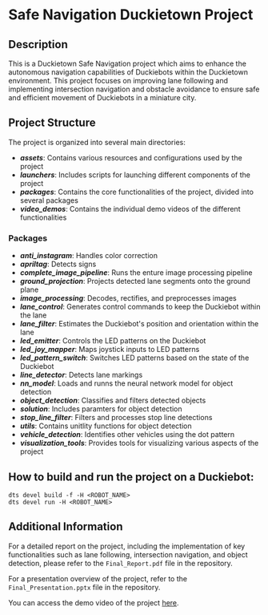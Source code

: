 # Safe Navigation Duckietown Project

## Description
This is a Duckietown Safe Navigation project which aims to enhance the autonomous navigation capabilities of Duckiebots within the Duckietown environment. This project focuses on improving lane following and implementing intersection navigation and obstacle avoidance to ensure safe and efficient movement of Duckiebots in a miniature city.

## Project Structure
The project is organized into several main directories:

- ***assets***: Contains various resources and configurations used by the project
- ***launchers***: Includes scripts for launching different components of the project
- ***packages***: Contains the core functionalities of the project, divided into several packages
- ***video_demos***: Contains the individual demo videos of the different functionalities 

### Packages
- ***anti_instagram***: Handles color correction
- ***apriltag***: Detects signs
- ***complete_image_pipeline***: Runs the enture image processing pipeline
- ***ground_projection***: Projects detected lane segments onto the ground plane
- ***image_processing***: Decodes, rectifies, and preprocesses images 
- ***lane_control***: Generates control commands to keep the Duckiebot within the lane
- ***lane_filter***: Estimates the Duckiebot's position and orientation within the lane
- ***led_emitter***: Controls the LED patterns on the Duckiebot
- ***led_joy_mapper***: Maps joystick inputs to LED patterns
- ***led_pattern_switch***: Switches LED patterns based on the state of the Duckiebot
- ***line_detector***: Detects lane markings
- ***nn_model***: Loads and runns the neural network model for object detection
- ***object_detection***: Classifies and filters detected objects
- ***solution***: Includes paramters for object detection
- ***stop_line_filter***: Filters and processes stop line detections
- ***utils***: Contains unitlity functions for object detection
- ***vehicle_detection***: Identifies other vehicles using the dot pattern
- ***visualization_tools***: Provides tools for visualizing various aspects of the project

## How to build and run the project on a Duckiebot:
```
dts devel build -f -H <ROBOT_NAME>
dts devel run -H <ROBOT_NAME>
```

## Additional Information
For a detailed report on the project, including the implementation of key functionalities such as lane following, intersection navigation, and object detection, please refer to the `Final_Report.pdf` file in the repository.

For a presentation overview of the project, refer to the `Final_Presentation.pptx` file in the repository.

You can access the demo video of the project [here](https://youtu.be/0AisAz7qiFU).

